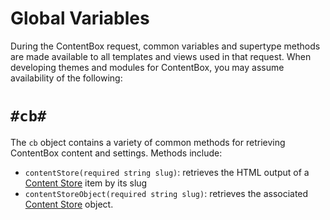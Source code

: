# Global Variables

During the ContentBox request, common variables and supertype methods are made available to all templates and views used in that request.  When developing themes and modules for ContentBox, you may assume availability of the following:

`#cb#`
===

The `cb` object contains a variety of common methods for retrieving ContentBox content and settings.  Methods include:

- `contentStore(required string slug)`: retrieves the HTML output of a [Content Store](/content/using/managers/contentstore.html) item by its slug
- `contentStoreObject(required string slug)`: retrieves the associated [Content Store](/content/using/managers/contentstore.html) object.